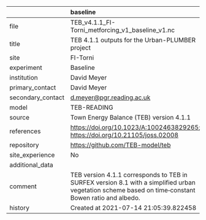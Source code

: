 |                   | baseline                                                                                                                                            |
|:------------------|:----------------------------------------------------------------------------------------------------------------------------------------------------|
| file              | TEB_v4.1.1_FI-Torni_metforcing_v1_baseline_v1.nc                                                                                                    |
| title             | TEB 4.1.1 outputs for the Urban-PLUMBER project                                                                                                     |
| site              | FI-Torni                                                                                                                                            |
| experiment        | Baseline                                                                                                                                            |
| institution       | David Meyer                                                                                                                                         |
| primary_contact   | David Meyer                                                                                                                                         |
| secondary_contact | d.meyer@pgr.reading.ac.uk                                                                                                                           |
| model             | TEB-READING                                                                                                                                         |
| source            | Town Energy Balance (TEB) version 4.1.1                                                                                                             |
| references        | https://doi.org/10.1023/A:1002463829265; https://doi.org/10.21105/joss.02008                                                                        |
| repository        | https://github.com/TEB-model/teb                                                                                                                    |
| site_experience   | No                                                                                                                                                  |
| additional_data   |                                                                                                                                                     |
| comment           | TEB version 4.1.1 corresponds to TEB in SURFEX version 8.1 with a simplified urban vegetation scheme based on time‐constant Bowen ratio and albedo. |
| history           | Created at 2021-07-14 21:05:39.822458                                                                                                               |
